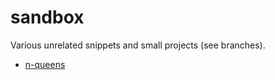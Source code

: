 # sandbox

Various unrelated snippets and small projects (see branches).

- [n-queens](https://github.com/abstratt/sandbox/tree/n-queens)
